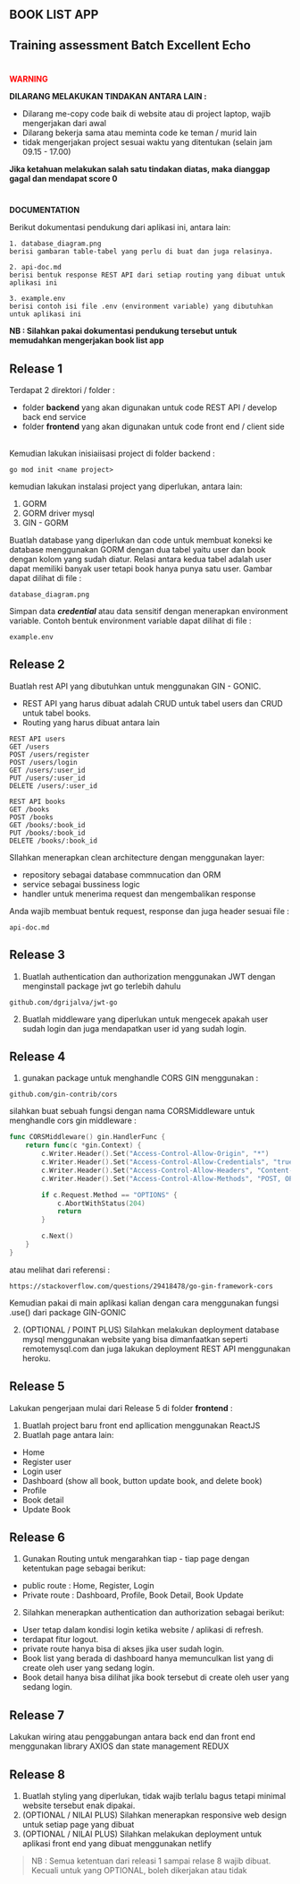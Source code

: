 ## BOOK LIST APP
## Training assessment Batch Excellent Echo

#

<span style="color:red; font-weight:bold"> WARNING</span>

**DILARANG MELAKUKAN TINDAKAN ANTARA LAIN :**
- Dilarang me-copy code baik di website atau di project laptop, wajib mengerjakan dari awal
- Dilarang bekerja sama atau meminta code ke teman / murid lain
- tidak mengerjakan project sesuai waktu yang ditentukan (selain jam 09.15 - 17.00)

**Jika ketahuan melakukan salah satu tindakan diatas, maka dianggap gagal dan mendapat score 0**

#
<span style="font-weight:bold">DOCUMENTATION</span>
<P>Berikut dokumentasi pendukung dari aplikasi ini, antara lain:</p>

```
1. database_diagram.png 
berisi gambaran table-tabel yang perlu di buat dan juga relasinya.

2. api-doc.md 
berisi bentuk response REST API dari setiap routing yang dibuat untuk aplikasi ini

3. example.env
berisi contoh isi file .env (environment variable) yang dibutuhkan untuk aplikasi ini

```

**NB : Silahkan pakai dokumentasi pendukung tersebut untuk memudahkan mengerjakan book list app**

## Release 1

Terdapat 2 direktori / folder :
- folder **backend** yang akan digunakan untuk code REST API / develop back end service
- folder **frontend** yang akan digunakan untuk code front end / client side

<br/>Kemudian lakukan inisiaiisasi project di folder backend :
```
go mod init <name project>
```

kemudian lakukan instalasi project yang diperlukan, antara lain:
1. GORM
2. GORM driver mysql
3. GIN - GORM

Buatlah database yang diperlukan dan code untuk membuat koneksi ke database menggunakan GORM dengan dua tabel yaitu user dan book dengan kolom yang sudah diatur. Relasi antara kedua tabel adalah user dapat memiliki banyak user tetapi book hanya punya satu user. Gambar dapat dilihat di file : 
```
database_diagram.png
```

Simpan data ***credential*** atau data sensitif dengan menerapkan environment variable. Contoh bentuk environment variable dapat dilihat di file :
```
example.env
```

## Release 2

Buatlah rest API yang dibutuhkan untuk menggunakan GIN - GONIC.
- REST API yang harus dibuat adalah CRUD untuk tabel users dan CRUD untuk tabel books.
- Routing yang harus dibuat antara lain
```
REST API users
GET /users
POST /users/register
POST /users/login
GET /users/:user_id
PUT /users/:user_id
DELETE /users/:user_id

REST API books
GET /books
POST /books
GET /books/:book_id
PUT /books/:book_id
DELETE /books/:book_id
```

SIlahkan menerapkan clean architecture dengan menggunakan layer:
- repository sebagai database commnucation dan ORM
- service sebagai bussiness logic
- handler untuk menerima request dan mengembalikan response

Anda wajib membuat bentuk request, response dan juga header sesuai file :  
```
api-doc.md
```

## Release 3

1. Buatlah authentication dan authorization menggunakan JWT dengan menginstall package jwt go terlebih dahulu
```
github.com/dgrijalva/jwt-go
```
2. Buatlah middleware yang diperlukan untuk mengecek apakah user sudah login dan juga mendapatkan user id yang sudah login.

## Release 4

1. gunakan package untuk menghandle CORS GIN menggunakan :
```
github.com/gin-contrib/cors
```
silahkan buat sebuah fungsi dengan nama CORSMiddleware untuk menghandle cors gin middleware :
```go
func CORSMiddleware() gin.HandlerFunc {
    return func(c *gin.Context) {
        c.Writer.Header().Set("Access-Control-Allow-Origin", "*")
        c.Writer.Header().Set("Access-Control-Allow-Credentials", "true")
        c.Writer.Header().Set("Access-Control-Allow-Headers", "Content-Type, Content-Length, Accept-Encoding, X-CSRF-Token, Authorization, accept, origin, Cache-Control, X-Requested-With")
        c.Writer.Header().Set("Access-Control-Allow-Methods", "POST, OPTIONS, GET, PUT, PATCH, DELETE")

        if c.Request.Method == "OPTIONS" {
            c.AbortWithStatus(204)
            return
        }

        c.Next()
    }
}

```

atau melihat dari referensi :
```
https://stackoverflow.com/questions/29418478/go-gin-framework-cors
```
Kemudian pakai di main aplikasi kalian dengan cara menggunakan fungsi .use() dari package GIN-GONIC

2. (OPTIONAL / POINT PLUS) Silahkan melakukan deployment database mysql menggunakan website yang bisa dimanfaatkan seperti remotemysql.com dan juga lakukan deployment REST API menggunakan heroku.

## Release 5
Lakukan pengerjaan mulai dari Release 5 di folder **frontend** :
1. Buatlah project baru front end apllication menggunakan ReactJS
2. Buatlah page antara lain:
- Home
- Register user
- Login user
- Dashboard (show all book, button update book, and delete book)
- Profile
- Book detail
- Update Book

## Release 6

1. Gunakan Routing untuk mengarahkan tiap - tiap page dengan ketentukan page sebagai berikut:
- public route : Home, Register, Login
- Private route : Dashboard, Profile, Book Detail, Book Update 

2. Silahkan menerapkan authentication dan authorization sebagai berikut:
- User tetap dalam kondisi login ketika website / aplikasi di refresh. 
- terdapat fitur logout.
- private route hanya bisa di akses jika user sudah login.
- Book list yang berada di dashboard hanya memunculkan list yang di create oleh user yang sedang login.
- Book detail hanya bisa dilihat jika book tersebut di create oleh user yang sedang login.

## Release 7
Lakukan wiring atau penggabungan antara back end dan front end menggunakan library AXIOS dan state management REDUX

## Release 8

1. Buatlah styling yang diperlukan, tidak wajib terlalu bagus tetapi minimal website tersebut enak dipakai.
2. (OPTIONAL / NILAI PLUS) Silahkan menerapkan responsive web design untuk setiap page yang dibuat
3. (OPTIONAL / NILAI PLUS) Silahkan melakukan deployment untuk aplikasi front end yang dibuat menggunakan netlify


> NB : Semua ketentuan dari releasi 1 sampai relase 8 wajib dibuat. Kecuali untuk yang OPTIONAL, boleh dikerjakan atau tidak  
